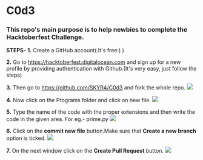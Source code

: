 # C0d3

### This repo's main purpose is to help newbies to complete the Hacktoberfest Challenge.

**STEPS-**
**1.** Create a GitHub account( It's free:) )

**2.** Go to https://hacktoberfest.digitalocean.com and sign up for a new profile by providing authentication with Github.(It's very easy, just follow the steps)

**3.** Then go to https://github.com/SKYR4/C0d3 and fork the whole repo.
![](https://i.ibb.co/R4p91T9/fork1.jpg)

**4.** Now click on the Programs folder and click on new file.
![](https://i.ibb.co/PGymWWZ/1-0-2-Git-create-file.png)

**5.** Type the name of the code with the proper extensions and then write the code in the given area. For eg.- prime.py
![](https://i.ibb.co/sm8k4FY/Capture.png)

**6.** Click on the **commit new file** button.Make sure that **Create a new branch** option is ticked.
![](https://i.ibb.co/1RYZWbm/Capture.png)

**7.** On the next window click on the **Create Pull Request** button.
![](https://i.ibb.co/VCLckB3/Capture.png)
